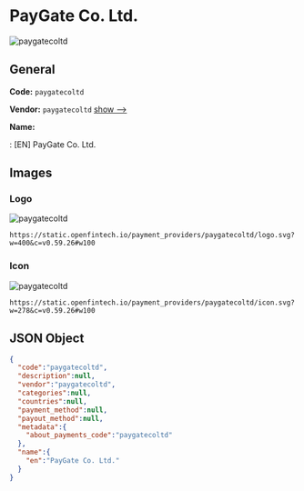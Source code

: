 
# PayGate Co. Ltd. 
![paygatecoltd](https://static.openfintech.io/payment_providers/paygatecoltd/logo.svg?w=400&c=v0.59.26#w100)  

## General 
 
**Code:** `paygatecoltd` 
 
**Vendor:** `paygatecoltd` [show -->](/vendors/paygatecoltd/) 
 
**Name:** 
 
:	[EN] PayGate Co. Ltd. 
 

## Images 

### Logo 
 
![paygatecoltd](https://static.openfintech.io/payment_providers/paygatecoltd/logo.svg?w=400&c=v0.59.26#w100)  

```
https://static.openfintech.io/payment_providers/paygatecoltd/logo.svg?w=400&c=v0.59.26#w100
```  

### Icon 
 
![paygatecoltd](https://static.openfintech.io/payment_providers/paygatecoltd/icon.svg?w=278&c=v0.59.26#w100)  

```
https://static.openfintech.io/payment_providers/paygatecoltd/icon.svg?w=278&c=v0.59.26#w100
```  

## JSON Object 

```json
{
  "code":"paygatecoltd",
  "description":null,
  "vendor":"paygatecoltd",
  "categories":null,
  "countries":null,
  "payment_method":null,
  "payout_method":null,
  "metadata":{
    "about_payments_code":"paygatecoltd"
  },
  "name":{
    "en":"PayGate Co. Ltd."
  }
}
```  
